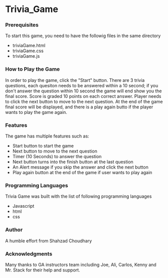 # Trivia_Game

### Prerequisites
To start this game, you need to have the followig files in the same directory
- triviaGame.html
- triviaGame.css
- triviaGame.js

### How to Play the Game
In order to play the game, click the "Start" button. There are 3 trivia questions, each quesiton needs to be answered within a 10 second; if you don't answer the question within 10 second the game will end show you the final score. Score is graded 10 points on each correct answer. Player needs to click the next button to move to the next question. At the end of the game final score will be displayed, and there is a play again butto if the player wants to play the game again.

### Features
The game has multiple features such as:
- Start button to start the game
- Next button to move to the next question
- Timer (10 Seconds) to answer the question
- Next button turns into the finish button at the last question
- An Alert message if you skip the answer and click the next button
- Play again button at the end of the game if user wants to play again

### Programming Languages
Trivia Game was built with the list of following programming languages
- Javascript
- html
- css

### Author
A humble effort from Shahzad Choudhary

### Acknowledgments
Many thanks to GA instructors team including Joe, Ali, Carlos, Kenny and Mr. Stack for their help and support.
